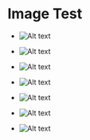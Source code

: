 # Image Test

* ![Alt text](image.jpg)
* ![Alt text](./image.jpg "Optional title")
* ![Alt text][image1]
* ![Alt text][image2]

* ![Alt text](../assets/image.png)
* ![Alt text](../assets/image.png "Optional title")
* ![Alt text][image3]

[image1]: image.jpg  "Optional title attribute"
[image2]: ./image.jpg  "Optional title attribute"
[image3]: ../assets/image.png  "Optional title attribute"
